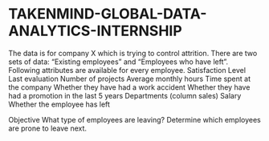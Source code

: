 # TAKENMIND-GLOBAL-DATA-ANALYTICS-INTERNSHIP
The data is for company X which is trying to control attrition. There are two sets of data: “Existing employees” and “Employees who have left”. Following attributes are available for every employee.
Satisfaction Level
Last evaluation
Number of projects
Average monthly hours
Time spent at the company
Whether they have had a work accident
Whether they have had a promotion in the last 5 years
Departments (column sales)
Salary
Whether the employee has left
 
Objective
What type of employees are leaving?
Determine which employees are prone to leave next. 
